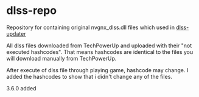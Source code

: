 # dlss-repo

Repository for containing original nvgnx_dlss.dll files which used in [dlss-updater](https://github.com/TolunayM/d3u)

All dlss files downloaded from TechPowerUp and uploaded with their "not executed hashcodes". That means hashcodes are identical to the files you will download manually from TechPowerUp.

After execute of dlss file through playing game, hashcode may change. I added the hashcodes to show that i didn't change any of the files.

3.6.0 added
